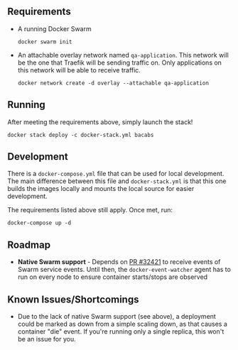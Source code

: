 

## Requirements

- A running Docker Swarm

  ```docker swarm init```

- An attachable overlay network named `qa-application`. This network will be the one that Traefik will be sending traffic on.  Only applications on this network will be able to receive traffic.

  ```docker network create -d overlay --attachable qa-application```


 
 
## Running

After meeting the requirements above, simply launch the stack!

```docker stack deploy -c docker-stack.yml bacabs```




## Development

There is a `docker-compose.yml` file that can be used for local development. The main difference between this file and `docker-stack.yml` is that this one builds the images locally and mounts the local source for easier development.

The requirements listed above still apply.  Once met, run:

```docker-compose up -d```
 
 


## Roadmap

- **Native Swarm support** - Depends on [PR #32421](https://github.com/moby/moby/pull/32421) to receive events of Swarm service events. Until then, the `docker-event-watcher` agent has to run on every node to ensure container starts/stops are observed 



## Known Issues/Shortcomings

- Due to the lack of native Swarm support (see above), a deployment could be marked as down from a simple scaling down, as that causes a container "die" event.  If you're running only a single replica, this won't be an issue for you.
